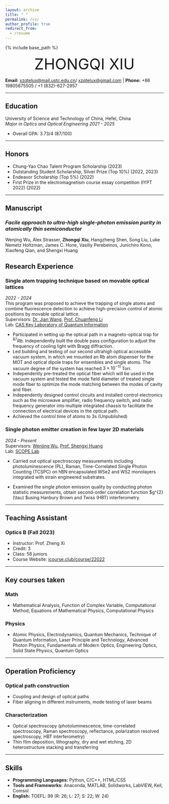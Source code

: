 ```yaml
---
layout: archive
title: " "
permalink: /cv/
author_profile: true
redirect_from:
  - /resume
---
```


{% include base_path %}

<div align='center' ><font size='60'>ZHONGQI XIU</font></div>

**Email:** xzqtelux@mail.ustc.edu.cn/ xzqtelux@gmail.com | **Phone:** +86 19805675505 / +1 (832)-627-2957

---

## Education

 University of Science and Technology of China, Hefei, China  
 _Major in Optics and Optical Engineering_ *2021 - 2025*

 * Overall GPA: 3.73/4 (87/100)
---

## Honors

- Chung-Yao Chao Talent Program Scholarship (2023)
- Outstanding Student Scholarship, Silver Prize (Top 10%) (2022, 2023)
- Endeavor Scholarship (Top 5%) (2022)
- First Prize in the electromagnetism course essay competition (IYPT 2022) (2022)

---
## Manuscript
### _Facile approach to ultra-high single-photon emission purity in atomically thin semiconductor_
Wenjing Wu, Alex Strasser, **Zhongqi Xiu**, Hangzheng Shen, Song Liu, Luke Nemetz
Holtzman, James C. Hone, Vasiliy Perebeinos, Junichiro Kono, Xiaofeng Qian,
and Shengxi Huang

## Research Experience

### Single atom trapping technique based on movable optical lattices 
*2022 - 2024*  
This program was proposed to achieve the trapping of single atoms and combine fluorescence detection to achieve high-precision control of atomic positions by movable optical lattice.  
Supervisors: [Dr. Jian Wang](https://faculty.ustc.edu.cn/wangjian1), [Prof. Chuanfeng Li](http://lqcc.ustc.edu.cn/cfli/)  
Lab: [CAS Key Laboratory of Quantum Information](https://lqcc.ustc.edu.cn/)

- Participated in setting up the optical path in a magneto-optical trap for $^{87}Rb$. Independently built the double pass configuration to adjust the frequency of cooling light with Bragg diffraction.
- Led building and testing of our second ultrahigh optical accessible vacuum system, in which we mounted an Rb atom dispenser for the MOT and optical dipole traps for ensembles and single atoms. The vacuum degree of the system has reached $3\times10^{-11}$ Torr.
- Independently pre-treated the optical fiber which will be used in the vacuum system and tested the mode field diameter of treated single mode fiber to optimize the mode matching between the modes of cavity and fiber.
- Independently designed control circuits and installed control electronics such as the microwave amplifier, radio frequency switch, and radio frequency generator into multiple integrated chassis to facilitate the connection of electrical devices in the optical path.
- Achieved the control time of atoms to 3s (Unpublished)

### Single photon emitter creation in few layer 2D materials
*2024 - Present*  
Supervisors: [Wenjing Wu](https://scholar.google.com/citations?user=lm68m7kAAAAJ&hl=en), [Prof. Shengxi Huang](https://profiles.rice.edu/faculty/shengxi-huang)  
Lab: [SCOPE Lab](https://scopelab.rice.edu/)

- Carried out optical spectroscopy measurements including photoluminescence (PL), Raman, Time-Correlated Single Photon Counting (TCSPC) on hBN encapsulated WSe2 and WS2 monolayers integrated with strain engineered substrates.
  
- Examined the single photon emission quality by conducting photon statistic measurements, obtain second-order correlation function $g^{2}(\tau) $using Hanbury Brown and Twiss (HBT) interferometry.

---

## Teaching Assistant

### Optics B (Fall 2023) 
- Instructor: Prof. Zheng Xi
- Credit: 3
- Class: 58 juniors
- Course Website: [icourse.club/course/22022](http://icourse.club/course/22022)
  
---
## Key courses taken

### Math
- Mathematical Analysis, Function of Complex Variable, Computational Method, Equations of Mathematical Physics, Computational Physics

### Physics
- Atomic Physics, Electrodynamics, Quantum Mechanics, Technique of Quantum Information, Laser Principle and Technology, Advanced Photon Physics, Fundamentals of Modern Optics, Engineering Optics, Solid State Physics, Quantum Optics
  
---

## Operation Proficiency

### Optical path construction
- Coupling and design of optical paths
- Fiber aligning in different instruments, mode testing of laser beams

### Characterization
- Optical spectroscopy (photoluminescence, time-correlated spectroscopy, Raman spectroscopy, reflectance, polarization resolved spectroscopy, HBT interferometry)
- Thin film deposition, lithography, dry and wet etching, 2D heterostructure stacking and transferring

---
## Skills

- **Programming Languages:** Python, C/C++, HTML/CSS
- **Tools and Frameworks:** Anaconda, MATLAB, Solidworks, LabVIEW, Keil, Comsol
- **English:** TOEFL: 99 (R: 26; L: 27; S: 22; W: 24)


